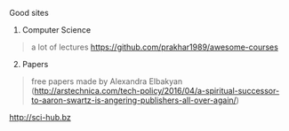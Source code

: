 Good sites

1. Computer Science 

  > a lot of lectures
  https://github.com/prakhar1989/awesome-courses
  
2. Papers
  > free papers made by Alexandra Elbakyan 
  (http://arstechnica.com/tech-policy/2016/04/a-spiritual-successor-to-aaron-swartz-is-angering-publishers-all-over-again/)

  http://sci-hub.bz


  
